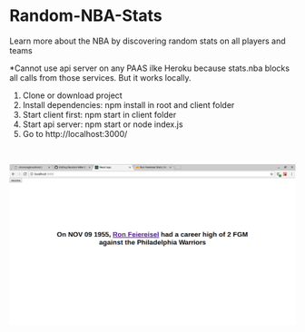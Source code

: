 # Random-NBA-Stats
Learn more about the NBA by discovering random stats on all players and teams

*Cannot use api server on any PAAS ilke Heroku because stats.nba blocks all calls from those services. But it works locally.

1. Clone or download project
2. Install dependencies: npm install in root and client folder
3. Start client first: npm start in client folder
4. Start api server: npm start or node index.js
5. Go to http://localhost:3000/
<br>

![Alt text](Screenshot.png?raw=true)
